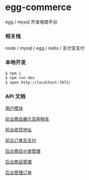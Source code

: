# egg-commerce

egg / mysql 开发电商平台

### 相关栈
node / mysql / egg / redis / 支付宝支付  

### 本地开发

```bash
$ npm i
$ npm run dev
$ open http://localhost:7071/
```

### API 文档
[用户模块](https://github.com/sfyr111/egg-commerce/wiki/%E7%94%A8%E6%88%B7%E6%A8%A1%E5%9D%97)

[前台商品展示及购物车](https://github.com/sfyr111/egg-commerce/wiki/%E5%89%8D%E5%8F%B0%E5%95%86%E5%93%81%E5%B1%95%E7%A4%BA%E5%8F%8A%E8%B4%AD%E7%89%A9%E8%BD%A6)

[前台收货地址](https://github.com/sfyr111/egg-commerce/wiki/%E5%89%8D%E5%8F%B0%E6%94%B6%E8%B4%A7%E5%9C%B0%E5%9D%80)

[前台订单及支付](https://github.com/sfyr111/egg-commerce/wiki/%E5%89%8D%E5%8F%B0%E8%AE%A2%E5%8D%95%E5%8F%8A%E6%94%AF%E4%BB%98)

[后台商品分类管理](https://github.com/sfyr111/egg-commerce/wiki/%E5%90%8E%E5%8F%B0%E5%95%86%E5%93%81%E5%88%86%E7%B1%BB%E7%AE%A1%E7%90%86)

[后台商品管理](https://github.com/sfyr111/egg-commerce/wiki/%E5%90%8E%E5%8F%B0%E5%95%86%E5%93%81%E7%AE%A1%E7%90%86)

[后台管理订单](https://github.com/sfyr111/egg-commerce/wiki/%E5%90%8E%E5%8F%B0%E7%AE%A1%E7%90%86%E8%AE%A2%E5%8D%95)
